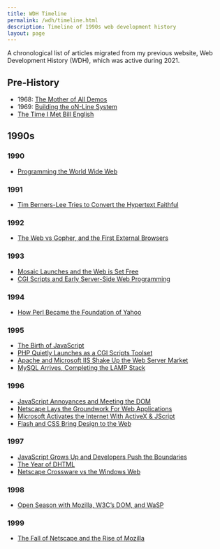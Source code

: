 ```yaml
---
title: WDH Timeline
permalink: /wdh/timeline.html
description: Timeline of 1990s web development history
layout: page
---
```

A chronological list of articles migrated from my previous website, Web Development History (WDH), which was active during 2021.

Pre-History
-----------

*   1968: [The Mother of All Demos](/p/1968-the-mother-of-all-demos/)
*   1969: [Building the oN-Line System](/p/1969-building-the-on-line-system/)
*   [The Time I Met Bill English](/p/the-first-web-developer/)

1990s
-----

### 1990

*   [Programming the World Wide Web](/p/1990-programming-the-world-wide-web/)

### 1991

*   [Tim Berners-Lee Tries to Convert the Hypertext Faithful](/p/1991-tim-berners-lee-trys-to-convert-the-hypertext-faithful/)

### 1992

*   [The Web vs Gopher, and the First External Browsers](/p/1992-web-vs-gopher/)

### 1993

*   [Mosaic Launches and the Web is Set Free](/p/1993-mosaic-launches-and-the-web-is-set-free/)
*   [CGI Scripts and Early Server-Side Web Programming](/p/1993-cgi-scripts-and-early-server-side-web-programming/)

### 1994

*   [How Perl Became the Foundation of Yahoo](/p/1994-perl-yahoo/)

### 1995

*   [The Birth of JavaScript](/p/1995-the-birth-of-javascript/)
*   [PHP Quietly Launches as a CGI Scripts Toolset](/p/1995-php-quietly-launches-as-a-cgi-scripts-toolset/)
*   [Apache and Microsoft IIS Shake Up the Web Server Market](/p/1995-apache-microsoft-iis-web-server-market/)
*   [MySQL Arrives, Completing the LAMP Stack](/p/1995-mysql-lamp-stack/)

### 1996

*   [JavaScript Annoyances and Meeting the DOM](/p/1996-javascript-annoyances-and-meeting-the-dom/)
*   [Netscape Lays the Groundwork For Web Applications](/p/1996-netscape-lays-the-groundwork-for-web-applications/)
*   [Microsoft Activates the Internet With ActiveX & JScript](/p/1996-microsoft-activates-the-internet-with-activex-jscript/)
*   [Flash and CSS Bring Design to the Web](/p/1996-flash-css-web-design/)

### 1997

*   [JavaScript Grows Up and Developers Push the Boundaries](/p/1997-javascript-apps-dynamic-web/)
*   [The Year of DHTML](/p/1997-the-year-of-dhtml/)
*   [Netscape Crossware vs the Windows Web](/p/1997-netscape-crossware-vs-the-windows-web/)

### 1998

*   [Open Season with Mozilla, W3C’s DOM, and WaSP](/p/1998-mozilla-w3c-dom-wasp/)

### 1999

*   [The Fall of Netscape and the Rise of Mozilla](/p/1999-the-fall-of-netscape-and-the-rise-of-mozilla/)